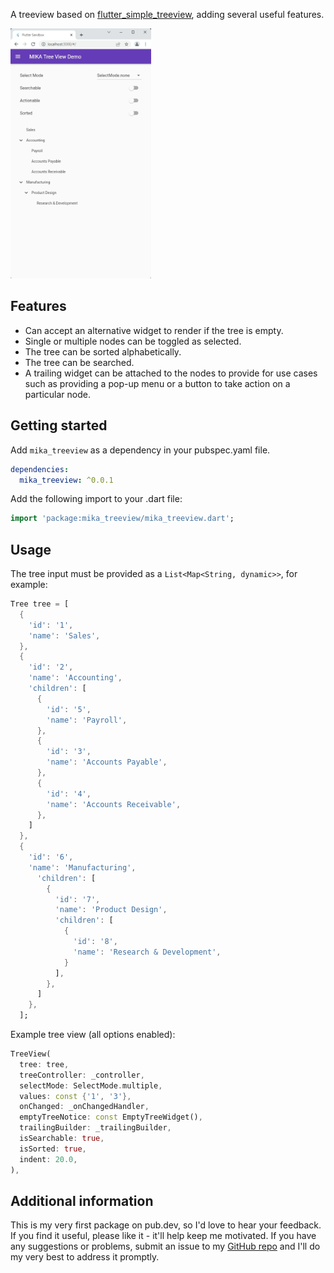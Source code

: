 A treeview based on [flutter_simple_treeview](https://pub.dev/packages/flutter_simple_treeview), adding several useful features.

<p>
    <img src="https://github.com/john-rager/mika_treeview/blob/main/doc/mika_treeview_ios.gif?raw=true"
    alt="An animated image of the iOS MIKA Tree View UI" height="400"/>
</p>

## Features

* Can accept an alternative widget to render if the tree is empty.
* Single or multiple nodes can be toggled as selected.
* The tree can be sorted alphabetically.
* The tree can be searched.
* A trailing widget can be attached to the nodes to provide for use
  cases such as providing a pop-up menu or a button to take action on a
  particular node.

## Getting started

Add `mika_treeview` as a dependency in your pubspec.yaml file.

```yaml
dependencies:
  mika_treeview: ^0.0.1
```
Add the following import to your .dart file:
```dart
import 'package:mika_treeview/mika_treeview.dart';
```

## Usage

The tree input must be provided as a `List<Map<String, dynamic>>`, for example:

```dart
Tree tree = [
  {
    'id': '1',
    'name': 'Sales',
  },
  {
    'id': '2',
    'name': 'Accounting',
    'children': [
      {
        'id': '5',
        'name': 'Payroll',
      },
      {
        'id': '3',
        'name': 'Accounts Payable',
      },
      {
        'id': '4',
        'name': 'Accounts Receivable',
      },
    ]
  },
  {
    'id': '6',
    'name': 'Manufacturing',
      'children': [
        {
          'id': '7',
          'name': 'Product Design',
          'children': [
            {
              'id': '8',
              'name': 'Research & Development',
            }
          ],
        },
      ]
    },
  ];
```

Example tree view (all options enabled):

```dart
TreeView(
  tree: tree,
  treeController: _controller,
  selectMode: SelectMode.multiple,
  values: const {'1', '3'},
  onChanged: _onChangedHandler,
  emptyTreeNotice: const EmptyTreeWidget(),
  trailingBuilder: _trailingBuilder,
  isSearchable: true,
  isSorted: true,
  indent: 20.0,
),
```
## Additional information

This is my very first package on pub.dev, so I'd love to hear your feedback. If you find it useful, please like it - it'll help
keep me motivated. If you have any suggestions or problems, submit an issue to my [GitHub repo](https://github.com/john-rager/mika_treeview) and I'll do my very best to address it promptly.

